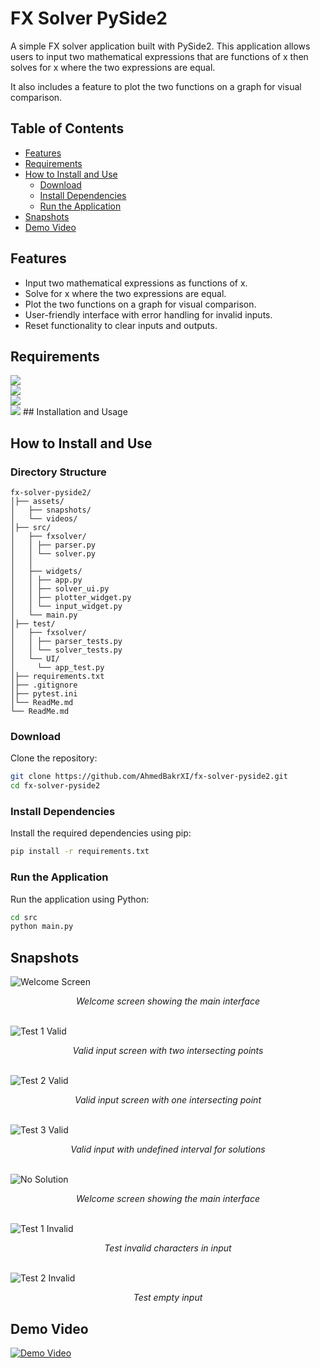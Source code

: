 # FX Solver PySide2

A simple FX solver application built with PySide2. This application allows users to input two mathematical expressions
that are functions of x then solves for x where the two expressions are equal.

It also includes a feature to plot the two functions on a graph for visual comparison.

## Table of Contents
- [Features](#features)
- [Requirements](#requirements)
- [How to Install and Use](#how-to-install-and-use)
  - [Download](#download)
  - [Install Dependencies](#install-dependencies)
  - [Run the Application](#run-the-application)
- [Snapshots](#snapshots)
- [Demo Video](#demo-video)

## Features

- Input two mathematical expressions as functions of x.
- Solve for x where the two expressions are equal.
- Plot the two functions on a graph for visual comparison.
- User-friendly interface with error handling for invalid inputs.
- Reset functionality to clear inputs and outputs.


## Requirements

<img src="https://img.shields.io/badge/Python-3.6%20--%203.10-3776AB?style=for-the-badge&logo=python&logoColor=white" />
<br>
<img src="https://img.shields.io/badge/PySide2-Qt%20for%20Python-41CD52?style=for-the-badge&logo=qt&logoColor=white" />
<br>
<img src="https://img.shields.io/badge/Matplotlib-Visualization-11557c?style=for-the-badge&logo=plotly&logoColor=white" />
<br>
<img src="https://img.shields.io/badge/NumPy-Array%20Computing-013243?style=for-the-badge&logo=numpy&logoColor=white" />
## Installation and Usage

## How to Install and Use
### Directory Structure
```
fx-solver-pyside2/
│├── assets/
│   ├── snapshots/
│   └── videos/
│├── src/
│   ├── fxsolver/
│   │ ├── parser.py
│   │ └── solver.py
│   │ 
│   ├── widgets/
│   │ ├── app.py
│   │ ├── solver_ui.py
│   │ ├── plotter_widget.py
│   │ └── input_widget.py
│   └── main.py
│├── test/
│   ├── fxsolver/
│   │ ├── parser_tests.py
│   │ └── solver_tests.py
│   └── UI/
│     └── app_test.py
│├── requirements.txt
│├── .gitignore
│├── pytest.ini
│└── ReadMe.md
└── ReadMe.md
```
### Download
Clone the repository:

```sh
git clone https://github.com/AhmedBakrXI/fx-solver-pyside2.git
cd fx-solver-pyside2
```
### Install Dependencies
Install the required dependencies using pip:

```sh
pip install -r requirements.txt
```

### Run the Application
Run the application using Python:
```sh
cd src
python main.py
```

## Snapshots

![Welcome Screen](assets/snapshots/start.png)
<div style="text-align: center; font-style: italic">
    Welcome screen showing the main interface
</div>
<br>

![Test 1 Valid](assets/snapshots/test1_valid.png)
<div style="text-align: center; font-style: italic">
    Valid input screen with two intersecting points
</div>
<br>

![Test 2 Valid](assets/snapshots/test2_valid.png)
<div style="text-align: center; font-style: italic">
    Valid input screen with one intersecting point
</div>
<br>

![Test 3 Valid](assets/snapshots/test3_valid.png)
<div style="text-align: center; font-style: italic">
    Valid input with undefined interval for solutions
</div>
<br>

![No Solution](assets/snapshots/no_solution.png)
<div style="text-align: center; font-style: italic">
    Welcome screen showing the main interface
</div>
<br>

![Test 1 Invalid](assets/snapshots/test1_invalid.png)
<div style="text-align: center; font-style: italic">
    Test invalid characters in input
</div>
<br>

![Test 2 Invalid](assets/snapshots/test2_invalid.png)
<div style="text-align: center; font-style: italic">
    Test empty input
</div>

## Demo Video
[![Demo Video](assets/snapshots/start.png)](assets/videos/Demo.mp4)

